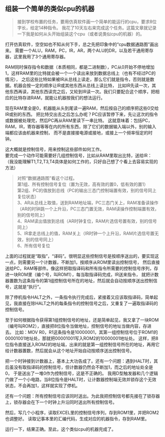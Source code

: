 组装一个简单的类似cpu的机器  
-------------------------  
>接到学校布置的任务，要用仿真软件画一个简单的能运行的cpu，要求8位字长，给定14种指令。
我花了10天左右来完成这个任务。这篇文章就记录一下我是如何从头开始组装这个cpu（或者说类似cpu的机器）的。  

打开仿真软件，空空如也不知从何下手，总之先把印象中的“cpu数据通路图”画出来。
需要一个ALU，RAM，PC，IR，AR，两个ALU的DR，以及若干通用寄存器，这里我用了3个通用寄存器。  

RAM同时保存指令和数据（本质相同，都是二进制数），PC从0开始不停地增加1，这样RAM里的比特就会被一个一个读出来放到数据总线上（也有不经过PC的情况），
之后这些比特如果被IR从总线上读走，那么它们就是指令，否则就是数据。机器会按一定的顺序让IR或其他东西从总线上读比特，
比如IR先读一次，其他东西再读，其他东西读完之后，又轮到IR读一次。我们只要配合这个顺序，把相应的比特存进RAM，就能让机器按我们的想法运行。  

现在RAM里全是0，机器能从头到尾读一遍RAM，然后按自己的顺序把这些0交给IR或别的东西。
把比特交出去之后怎么办呢？PC应该暂停下来，先让这次的指令或数据被处理完，然后PC再从RAM里读下一串比特。
这就意味着：包括PC，RAM，IR，寄存器等等在内的所有东西，除了它们的数据输入端以外，别的输入端都应该由机器来控制，
而不是直接接电源或接地，或接上一个频率恒定的时钟。  

这大概就是控制信号，用来控制这些部件如何工作。  
要完成一个动作可能需要好几组控制信号，比如从RAM里取出比特，送给IR：  
（我没能理解T1,T2,T3,T4具体是如何工作的，只好自己想了个看上去容易实现的方法）  
>对照“数据通路图”看这个过程。  
>第1组、所有控制信号复位（置为无效，高有效的置0，低有效的置1）  
>第2组、PC的值放到总线（PC的输出三态门控制端置有效，别的信号同上复位状态）  
>3、AR从总线上取值，送到RAM地址端，PC三态门关上，RAM准备读操作（AR的时钟跳一个上升沿，PC三态门置无效，RAM读操作控制端置有效，别的信号同上）  
>4、RAM读出值放到总线（AR时钟复位，RAM片选信号置有效，别的信号同上）  
>5、IR拿走总线上的值，RAM关上（IR时钟一个上升沿，RAM片选信号置无效，别的信号同上）  
>6、所有信号复位  

上面的过程就是“取指”，“译码”。很明显这些控制信号是按顺序送出的，要实现这一点，则需要另一个计数器，不断加1，按顺序从ROM里读出控制信号，
然后直接送给PC，RAM等部件。像这样把取指译码和所有指令所需要的控制信号序列，存进一块ROM里（编个号，叫ROM1），每当取指译码完成，IR送来指令，
就把计数器置数为这条指令的第1组控制信号所在的地址，然后就会自动按顺序送出控制信号，这就是“执行”。  

除了停机指令HALT之外，一条指令执行完成后，紧接着又应该取指译码，简单起见，我直接在除HALT之外的每条指令的控制信号之后，又重复了一遍取指译码的控制信号。

至于如何根据指令获得第1组控制信号的地址，还是简单起见，我又拿了一块ROM（编号叫ROM2），直接把8位指令当做地址，控制信号的地址当做内容，存进去。
比如：MOV R0，R1这条指令是10000001，其第一组控制信号位于ROM1的00001001地址处，那就把00001001写入ROM2的10000001地址处。
这样，把8位指令直接送入ROM2的地址端，出来的就是第一组控制信号所在的地址，再用它给计数器置数，然后就会从这个地址开始自动按顺序送出控制信号。

把一个时钟接到计数器上，基本上大功告成了。还有一个问题：遇到HALT时，其后虽没有取指译码的控制信号，但计数器仍然会不断加1，而之后的地址处全是0，
于是送出了一堆0作为控制信号，这是不正确的。
我用D型触发器和几个逻辑门做了一个小电路，当8位指令是HALT时，让计数器控制端无效并锁存这个无效状态，不会再加1，这样就实现了停机。

还有一个问题：所有控制信号应该同时送出。为此我把控制信号都先接在了锁存器上，锁存器会在下一个时钟上升沿同时送出所有控制信号。

然后，写几个小程序，读取EXCEL里的控制信号序列，存到ROM1里，并把ROM2也调整好。
读取记事本里的汇编代码，生成对应的机器指令，存到RAM里。

运行一下，结果正确。至此，这个类似cpu的机器完成了。
